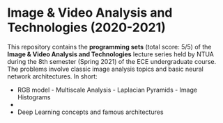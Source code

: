 # Image & Video Analysis and Technologies (2020-2021)

This repository contains the **programming sets** (total score: 5/5) of the **Image & Video Analysis and Technologies** lecture series held by NTUA during the 8th semester (Spring 2021) of the ECE undergraduate course. The problems involve classic image analysis topics and basic neural network architectures. In short:

- RGB model - Multiscale Analysis - Laplacian Pyramids - Image Histograms
- 
- Deep Learning concepts and famous architectures
